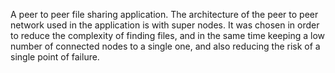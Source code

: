   A peer to peer file sharing application. The architecture of the peer to peer network used in the application is with super nodes. It was chosen in order to reduce the complexity of finding files, and in the same time keeping a low number of connected nodes to a single one, and also reducing the risk of a single point of failure. 
